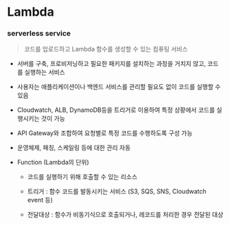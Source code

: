 # Lambda

### serverless service

> 코드를 업로드하고 Lambda 함수를 생성할 수 있는 컴퓨팅 서비스

- 서버를 구축, 프로비저닝하고 필요한 패키지를 설치하는 과정을 거치지 않고, 코드를 실행하는 서비스 

- 사용자는 애플리케이션이나 백엔드 서비스를 관리할 필요도 없이 코드를 실행할 수 있음

- Cloudwatch, ALB, DynamoDB등을 트리거로 이용하여 특정 상황에서 코드를 실행시키는 것이 가능

- API Gateway와 조합하여 요청별로 특정 코드를 수행하도록 구성 가능

- 운영체제, 패칭, 스케일링 등에 대한 관리 자동

- Function (Lambda의 단위)

  - 코드를 실행하기 위해 호출할 수 있는 리소스

  - 트리거 : 함수 코드를 발동시키는 서비스 (S3, SQS, SNS, Cloudwatch event 등)

  - 전달대상 : 함수가 비동기식으로 호출되거나, 레코드를 처리한 경우 전달된 대상

    
